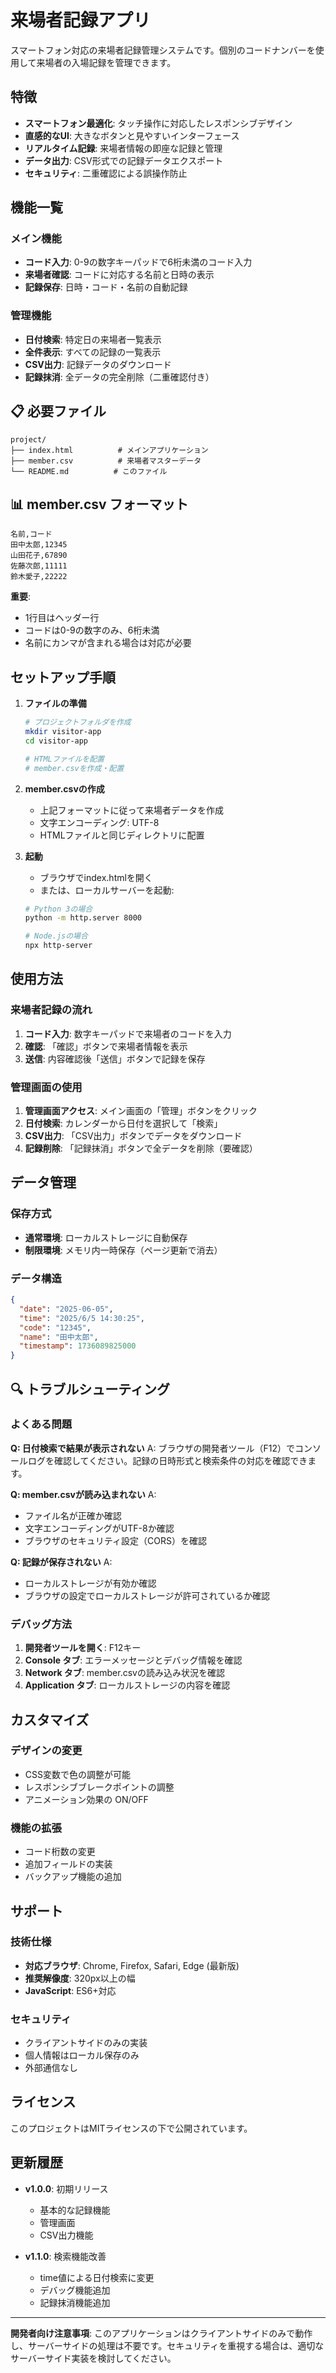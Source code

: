 # 来場者記録アプリ

スマートフォン対応の来場者記録管理システムです。個別のコードナンバーを使用して来場者の入場記録を管理できます。

## 特徴

- **スマートフォン最適化**: タッチ操作に対応したレスポンシブデザイン
- **直感的なUI**: 大きなボタンと見やすいインターフェース
- **リアルタイム記録**: 来場者情報の即座な記録と管理
- **データ出力**: CSV形式での記録データエクスポート
- **セキュリティ**: 二重確認による誤操作防止

## 機能一覧

### メイン機能
- **コード入力**: 0-9の数字キーパッドで6桁未満のコード入力
- **来場者確認**: コードに対応する名前と日時の表示
- **記録保存**: 日時・コード・名前の自動記録

### 管理機能
- **日付検索**: 特定日の来場者一覧表示
- **全件表示**: すべての記録の一覧表示
- **CSV出力**: 記録データのダウンロード
- **記録抹消**: 全データの完全削除（二重確認付き）

## 📋 必要ファイル

```
project/
├── index.html          # メインアプリケーション
├── member.csv          # 来場者マスターデータ
└── README.md          # このファイル
```

## 📊 member.csv フォーマット

```csv
名前,コード
田中太郎,12345
山田花子,67890
佐藤次郎,11111
鈴木愛子,22222
```

**重要**: 
- 1行目はヘッダー行
- コードは0-9の数字のみ、6桁未満
- 名前にカンマが含まれる場合は対応が必要

## セットアップ手順

1. **ファイルの準備**
   ```bash
   # プロジェクトフォルダを作成
   mkdir visitor-app
   cd visitor-app
   
   # HTMLファイルを配置
   # member.csvを作成・配置
   ```

2. **member.csvの作成**
   - 上記フォーマットに従って来場者データを作成
   - 文字エンコーディング: UTF-8
   - HTMLファイルと同じディレクトリに配置

3. **起動**
   - ブラウザでindex.htmlを開く
   - または、ローカルサーバーを起動:
   ```bash
   # Python 3の場合
   python -m http.server 8000
   
   # Node.jsの場合
   npx http-server
   ```

## 使用方法

### 来場者記録の流れ
1. **コード入力**: 数字キーパッドで来場者のコードを入力
2. **確認**: 「確認」ボタンで来場者情報を表示
3. **送信**: 内容確認後「送信」ボタンで記録を保存

### 管理画面の使用
1. **管理画面アクセス**: メイン画面の「管理」ボタンをクリック
2. **日付検索**: カレンダーから日付を選択して「検索」
3. **CSV出力**: 「CSV出力」ボタンでデータをダウンロード
4. **記録削除**: 「記録抹消」ボタンで全データを削除（要確認）

## データ管理

### 保存方式
- **通常環境**: ローカルストレージに自動保存
- **制限環境**: メモリ内一時保存（ページ更新で消去）

### データ構造
```json
{
  "date": "2025-06-05",
  "time": "2025/6/5 14:30:25",
  "code": "12345",
  "name": "田中太郎",
  "timestamp": 1736089825000
}
```

## 🔍 トラブルシューティング

### よくある問題

**Q: 日付検索で結果が表示されない**
A: ブラウザの開発者ツール（F12）でコンソールログを確認してください。記録の日時形式と検索条件の対応を確認できます。

**Q: member.csvが読み込まれない**
A: 
- ファイル名が正確か確認
- 文字エンコーディングがUTF-8か確認
- ブラウザのセキュリティ設定（CORS）を確認

**Q: 記録が保存されない**
A: 
- ローカルストレージが有効か確認
- ブラウザの設定でローカルストレージが許可されているか確認

### デバッグ方法
1. **開発者ツールを開く**: F12キー
2. **Console タブ**: エラーメッセージとデバッグ情報を確認
3. **Network タブ**: member.csvの読み込み状況を確認
4. **Application タブ**: ローカルストレージの内容を確認

## カスタマイズ

### デザインの変更
- CSS変数で色の調整が可能
- レスポンシブブレークポイントの調整
- アニメーション効果の ON/OFF

### 機能の拡張
- コード桁数の変更
- 追加フィールドの実装
- バックアップ機能の追加

## サポート

### 技術仕様
- **対応ブラウザ**: Chrome, Firefox, Safari, Edge (最新版)
- **推奨解像度**: 320px以上の幅
- **JavaScript**: ES6+対応

### セキュリティ
- クライアントサイドのみの実装
- 個人情報はローカル保存のみ
- 外部通信なし

## ライセンス

このプロジェクトはMITライセンスの下で公開されています。

## 更新履歴

- **v1.0.0**: 初期リリース
  - 基本的な記録機能
  - 管理画面
  - CSV出力機能
  
- **v1.1.0**: 検索機能改善
  - time値による日付検索に変更
  - デバッグ機能追加
  - 記録抹消機能追加

---

**開発者向け注意事項**: このアプリケーションはクライアントサイドのみで動作し、サーバーサイドの処理は不要です。セキュリティを重視する場合は、適切なサーバーサイド実装を検討してください。